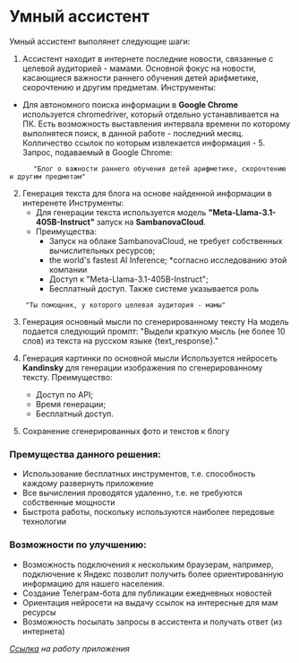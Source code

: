 # Умный ассистент

Умный ассистент выполянет следующие шаги:

1. Ассистент находит в интернете последние новости, связанные с целевой аудиторией - мамами. Основной фокус на новости, касающиеся важности раннего обучения детей арифметике, скорочтению и другим предметам.
Инструменты:
  - Для автономного поиска информации в **Google Chrome** используется chromedriver, который отдельно устанавливается на ПК.
    Есть возможность выставления интервала времени по которому выполнятеся поиск, в данной работе - последний месяц. Колличество ссылок по которым извлекается информация - 5.
    Запрос, подаваемый в Google Chrome:
```
      "Блог о важности раннего обучения детей арифметике, скорочтению и другим предметам"
```
  
2. Генерация текста для блога на основе найденной информации в интеренете
Инструменты:
   - Для генерации текста используется модель **"Meta-Llama-3.1-405B-Instruct"** запуск на **SambanovaCloud**.
   - Преимущества:
     - Запуск на облаке SambanovaCloud, не требует собственных вычислительных ресурсов;
     - the world's fastest AI Inference; *согласно исследованию этой компании
     - Доступ к "Meta-Llama-3.1-405B-Instruct";
     - Бесплатный доступ.
    Также системе указывается роль
```
    "Ты помощник, у которого целевая аудитория - мамы"
```

3. Генерация основный мысли по сгенерированному тексту
  На модель подается следующий промпт:
    "Выдели краткую мысль (не более 10 слов) из текста на русском языке {text_response}."

4. Генерация картинки по основной мысли
   Используется нейросеть **Kandinsky** для генерации изображения по сгенерированному тексту.
   Преимущество:
   - Доступ по API;
   - Время генерации;
   - Бесплатный доступ.

5. Сохранение сгенерированных фото и текстов к блогу
   
### **Премущества данного решения:**
- Использование бесплатных инструментов, т.е. способность каждому развернуть приложение
- Все вычисления проводятся удаленно, т.е. не требуются собственные мощности
- Быстрота работы, поскольку используются наиболее передовые технологии

### **Возможности по улучшению:**
- Возможность подключения к нескольким браузерам, например, подключение к Яндекс позволит получить более ориентированную информацию для нашего населения.
- Создание Телеграм-бота для публикации ежедневных новостей
- Ориентация нейросети на выдачу ссылок на интересные для мам ресурсы
- Возможность посылать запросы в ассистента и получать ответ (из интернета)
  

_[Ссылка](https://drive.google.com/file/d/1bPIWTJO5VjJj3-Tz7YE4RUzHTJ1JrRFJ/view?usp=drive_link) на работу приложения_


